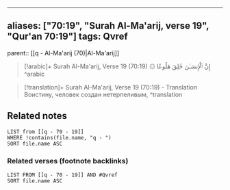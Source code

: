 
---
aliases: ["70:19", "Surah Al-Ma'arij, verse 19", "Qur'an 70:19"]
tags: Qvref
---

parent:: [[q - Al-Ma'arij (70)|Al-Ma'arij]]

> [!arabic]+ Surah Al-Ma'arij, Verse 19 (70:19)
> <span class="quran-arabic">۞ إِنَّ ٱلْإِنسَـٰنَ خُلِقَ هَلُوعًا</span>
^arabic

> [!translation]+ Surah Al-Ma'arij, Verse 19 (70:19) - Translation
> Воистину, человек создан нетерпеливым,
^translation



## Related notes
```dataview
LIST from [[q - 70 - 19]]
WHERE !contains(file.name, "q - ")
SORT file.name ASC
```

### Related verses (footnote backlinks)
```dataview
LIST FROM [[q - 70 - 19]] AND #Qvref
SORT file.name ASC
```

